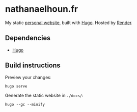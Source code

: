 # nathanaelhoun.fr

My static [personal website](https://www.nathanaelhoun.fr), built with [Hugo](https://gohugo.io). Hosted by [Render](https://render.com/).

## Dependencies

- [Hugo](https://gohugo.io/getting-started/installing/)

## Build instructions

Preview your changes:

```bash
hugo serve
```

Generate the static website in `./docs/`:

```
hugo --gc --minify
```
